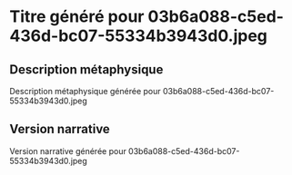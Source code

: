 # Titre généré pour 03b6a088-c5ed-436d-bc07-55334b3943d0.jpeg

## Description métaphysique
Description métaphysique générée pour 03b6a088-c5ed-436d-bc07-55334b3943d0.jpeg

## Version narrative
Version narrative générée pour 03b6a088-c5ed-436d-bc07-55334b3943d0.jpeg
